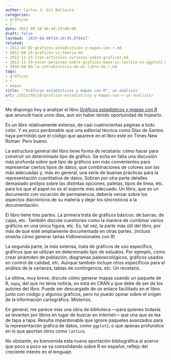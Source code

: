 ```yaml
---
author: Carlos J. Gil Bellosta
categories:
- gráficos
- r
date: 2012-09-10 06:44:37+00:00
draft: false
lastmod: '2025-04-06T19:10:45.878417'
related:
- 2012-07-02-graficos-estadisticos-y-mapas-con-r.md
- 2011-04-26-graficos-vi-teoria.md
- 2013-12-27-tres-articulos-curiosos-sobre-graficos.md
- 2013-11-29-oscar-perpinan-sobre-graficos-base-vs-lattice-vs-ggplot2.md
- 2018-04-09-la-intrahistoria-de-mi-libro-de-r.md
tags:
- gráficos
- r
- mapas
title: '"Gráficos estadísticos y mapas con R", un análisis'
url: /2012/09/10/graficos-estadisticos-y-mapas-con-r-un-analisis/
---
```


Me dispongo hoy a analizar el libro _[Gráficos estadísticos y mapas con R](http://www.datanalytics.com/2012/07/02/graficos-estadisticos-y-mapas-con-r/)_ que anuncié hace unos días, aun sin haber tenido oportunidad de hojearlo.

Es un libro relativamente extenso, de casi cuatrocientas páginas a todo color. Y es poco perdonable que una editorial técnica como Díaz de Santos haya permitido que el código que aparece en el libro esté en Times New Roman. Pero bueno.

La estructura general del libro tiene forma de recetario: cómo hacer para construir un determinado tipo de gráfico. Se echa en falta una discusión más profunda sobre qué tipo de gráficos son más convenientes para representar ciertos tipos de datos, qué combinaciones de colores son las más adecuadas y, más en general, una serie de buenas prácticas para la representación cuantitativa de datos. Sobran por otra parte detalles demasiado prolijos sobre las distintas opciones, paletas, tipos de línea, etc. para los que el papel no es el soporte más adecuado. Un libro, que es un documento con vocación de permanencia, debería versar sobre los aspectos diacrónicos de su materia y dejar los sincrónicos a la documentación.

El libro tiene tres partes. La primera trata de gráficos básicos: de barras, de cajas, etc. También discute cuestiones como la manera de combinar varios gráficos en una única figura, etc. Es, tal vez, la parte más útil del libro, por más de que esté ampliamente documentada en otras partes. ¡Incluso enseña cómo generar tartas tridimensionales con R!

La segunda parte, la más extensa, trata de gráficos de uso específico, gráficos que se utilizan en determinado tipo de estudios. Por ejemplo, cómo crear pirámides de población, diagramas paleoecológicos, gráficos usados en control de calidad, etc. Aunque también incluye otros específicos para el análisis de la varianza, tablas de contingencia, etc. Un recetario.

La última, muy breve, discute cómo generar mapas usando un paquete de R, `mapq`, del que no tenía noticia, no está en CRAN y que debe de ser de los autores del libro. Puede ser descargado de un enlace facilitado en el libro junto con código y algunos gráficos, pero no puedo opinar sobre el origen de la información cartográfica. Misterios.

En general, me parece más una obra de biblioteca —para quienes todavía se levanten por libros en lugar de buscar en internet— que una que se lea de tapa a tapa. Resulta imperdonable que ignore paquetes avanzados para la representación gráfica de datos, como `ggplot2`, o que apenas profundice en lo que aportan otros como `lattice`.

No obstante, es bienvenida esta nueva aportación bibliográfica al acervo que poco a poco se va consolidando sobre R en español, reflejo del creciente interés en el lenguaje.